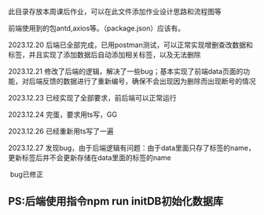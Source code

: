 此目录存放本周课后作业，可以在此文件添加作业设计思路和流程图等

前端使用到的包antd,axios等。（package.json）应该有。

2023.12.20 后端已全部完成，已用postman测试，可以正常实现增删查改数据和标签，并且实现了添加数据后自动添加相关标签，以及无法删除

2023.12.21 修改了后端的逻辑，解决了一些bug；基本实现了前端data页面的功能，对后端反馈的数据进行了重新编号，确保不会出现因为删除而出现断号的情况

2023.12.23 已经实现了全部要求，前后端可以正常运行

2023.12.24 完蛋，要求用ts写，GG

2023.12.26 已经重新用ts写了一遍

2023.12.27 发现bug，由于后端逻辑有问题：由于data里面只存了标签的name，更新标签后并不会更新存储在data里面的标签的name

​					bug已修正

## PS:后端使用指令npm run initDB初始化数据库

